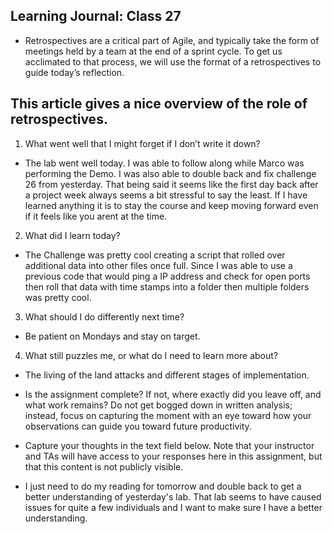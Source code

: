 ## Learning Journal: Class 27

- Retrospectives are a critical part of Agile, and typically take the form of meetings held by a team at the end of a sprint cycle. To get us acclimated to that process, we will use the format of a retrospectives to guide today’s reflection.

## This article gives a nice overview of the role of retrospectives.

1. What went well that I might forget if I don’t write it down?

- The lab went well today. I was able to follow along while Marco was performing the Demo.
I was also able to double back and fix challenge 26 from yesterday. That being said it seems like the first day back after a project week always seems a bit stressful to say the least. If I have learned anything it is to stay the course and keep moving forward even if it feels like you arent at the time.

2. What did I learn today?

- The Challenge was pretty cool creating a script that rolled over additional data into other files once full. Since I was able to use a previous code that would ping a IP address and check for open ports then roll that data with time stamps into a folder then multiple folders was pretty cool.

3. What should I do differently next time?

- Be patient on Mondays and stay on target.

4. What still puzzles me, or what do I need to learn more about?

- The living of the land attacks and different stages of implementation.

- Is the assignment complete? If not, where exactly did you leave off, and what work remains?
Do not get bogged down in written analysis; instead, focus on capturing the moment with an eye toward how your observations can guide you toward future productivity.

- Capture your thoughts in the text field below. Note that your instructor and TAs will have access to your responses here in this assignment, but that this content is not publicly visible.

- I just need to do my reading for tomorrow and double back to get a better understanding of yesterday's lab. That lab seems to have caused issues for quite a few individuals and I want to make sure I have a better understanding.
